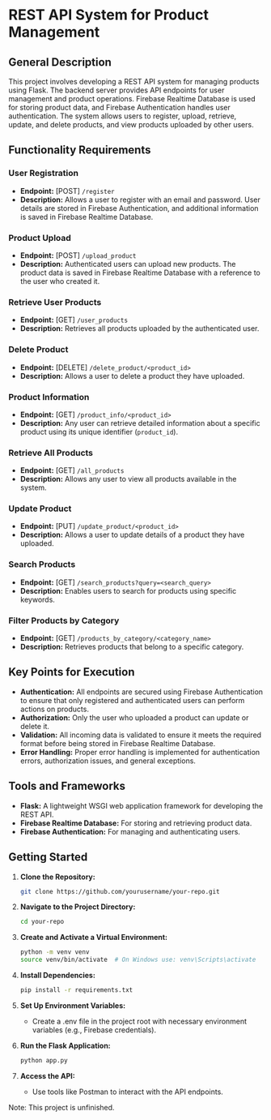 # REST API System for Product Management

## General Description

This project involves developing a REST API system for managing products using Flask. The backend server provides API endpoints for user management and product operations. Firebase Realtime Database is used for storing product data, and Firebase Authentication handles user authentication. The system allows users to register, upload, retrieve, update, and delete products, and view products uploaded by other users.

## Functionality Requirements

### User Registration

- **Endpoint:** [POST] `/register`
- **Description:** Allows a user to register with an email and password. User details are stored in Firebase Authentication, and additional information is saved in Firebase Realtime Database.

### Product Upload

- **Endpoint:** [POST] `/upload_product`
- **Description:** Authenticated users can upload new products. The product data is saved in Firebase Realtime Database with a reference to the user who created it.

### Retrieve User Products

- **Endpoint:** [GET] `/user_products`
- **Description:** Retrieves all products uploaded by the authenticated user.

### Delete Product

- **Endpoint:** [DELETE] `/delete_product/<product_id>`
- **Description:** Allows a user to delete a product they have uploaded.

### Product Information

- **Endpoint:** [GET] `/product_info/<product_id>`
- **Description:** Any user can retrieve detailed information about a specific product using its unique identifier (`product_id`).

### Retrieve All Products

- **Endpoint:** [GET] `/all_products`
- **Description:** Allows any user to view all products available in the system.

### Update Product

- **Endpoint:** [PUT] `/update_product/<product_id>`
- **Description:** Allows a user to update details of a product they have uploaded.

### Search Products

- **Endpoint:** [GET] `/search_products?query=<search_query>`
- **Description:** Enables users to search for products using specific keywords.

### Filter Products by Category

- **Endpoint:** [GET] `/products_by_category/<category_name>`
- **Description:** Retrieves products that belong to a specific category.

## Key Points for Execution

- **Authentication:** All endpoints are secured using Firebase Authentication to ensure that only registered and authenticated users can perform actions on products.
- **Authorization:** Only the user who uploaded a product can update or delete it.
- **Validation:** All incoming data is validated to ensure it meets the required format before being stored in Firebase Realtime Database.
- **Error Handling:** Proper error handling is implemented for authentication errors, authorization issues, and general exceptions.

## Tools and Frameworks

- **Flask:** A lightweight WSGI web application framework for developing the REST API.
- **Firebase Realtime Database:** For storing and retrieving product data.
- **Firebase Authentication:** For managing and authenticating users.

## Getting Started

1. **Clone the Repository:**
   ```bash
   git clone https://github.com/yourusername/your-repo.git

2. **Navigate to the Project Directory:**
   ```bash
   cd your-repo

3. **Create and Activate a Virtual Environment:**
   ```bash
   python -m venv venv
   source venv/bin/activate  # On Windows use: venv\Scripts\activate

4. **Install Dependencies:**
   ```bash
   pip install -r requirements.txt

5. **Set Up Environment Variables:**
   - Create a .env file in the project root with necessary environment variables (e.g., Firebase credentials).

6. **Run the Flask Application:**
   ```bash
   python app.py

7. **Access the API:**
   - Use tools like Postman to interact with the API endpoints.

Note: This project is unfinished.
